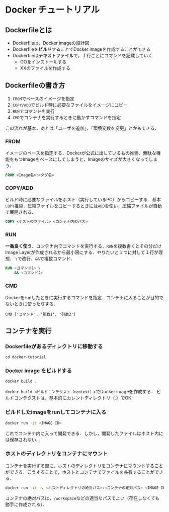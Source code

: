# Docker チュートリアル
## Dockerfileとは
* Dockerfileは，Docker imageの設計図
* Dockerfileを**ビルド**することでDocker imageを作成することができる
* Dockerfileは**テキストファイル**で，１行ごとにコマンドを記載していく
  * OOをインストールする
  * XXのファイルを作成する
## Dockerfileの書き方
1. `FROM`でベースのイメージを指定
2. `COPY/ADD`でビルド時に必要なファイルをイメージにコピー
3. `RUN`でコマンドを実行
4. `CMD`でコンテナを実行するときに動かすコマンドを指定

この流れが基本．あとは「ユーザを追加」，「環境変数を変更」とかもできる．
### FROM
イメージのベースを指定する．Dockerが公式に出しているもの推奨．無駄な機能をもつImageをベースにしてしまうと，Imageのサイズが大きくなってしまう．
```Dockerfile
FROM <Image名>:<タグ名>
```
### COPY/ADD
ビルド時に必要なファイルをホスト（実行しているPC）からコピーする．基本`COPY`推奨．圧縮ファイルをコピーするときには`ADD`を使い，圧縮ファイルが自動で展開される．
```Dockerfile
COPY <ホストのファイル> <コンテナ内のパス>
```
### RUN
**一番良く使う**．コンテナ内でコマンドを実行する．`RUN`を複数書くとその分だけImage Layerが作成されるから最小限にする．やりたいと１つに対して１行が理想．
`\`で改行．`&&`で複数コマンド．
```Dockerfile
RUN <コマンド1> \
    && <コマンド2>
```
### CMD
Dockerをrunしたときに実行するコマンドを指定．コンテナに入ることが目的でないときに使ったりする．
```
CMD ['コマンド', '引数1', '引数2']
```
## コンテナを実行
### Dockerfileがあるディレクトリに移動する
```
cd docker-tutorial
```
### Docker image をビルドする
```bash
docker build .
```
`docker build <ビルドコンテクスト（context）>`でDocker imageを作成する．
ビルドコンテクストは，基本的にカレントディレクトリ（.）でOK.
### ビルドしたimageをrunしてコンテナに入る
```bash
docker run -it <IMAGE ID>
```
これでコンテナ内に入って開発できる．しかし，開発したファイルはホスト内には保存されない...
### ホストのディレクトリをコンテナにマウント
コンテナを実行する際に，ホストのディレクトリをコンテナにマウントすることができる．こうすることで，ホストとコンテナでファイルを共有することができる．
```bash
docker run -it -v <ホストディレクトリの絶対パス>:<コンテナの絶対パス> <IMAGE ID>
```
コンテナの絶対パスは，`/workspace`などの適当なパスでよい（存在しなくても勝手に作成される）．

